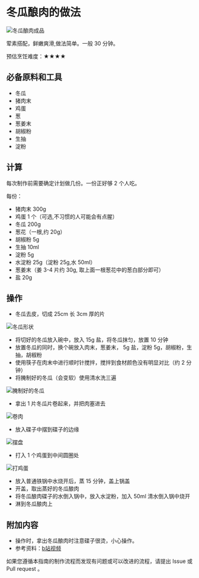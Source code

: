 # 冬瓜酿肉的做法

![冬瓜酿肉成品](./冬瓜酿肉成品.jpg)

荤素搭配，鲜嫩爽滑,做法简单。一般 30 分钟。

预估烹饪难度：★★★★

## 必备原料和工具

- 冬瓜
- 猪肉末
- 鸡蛋
- 葱
- 葱姜末
- 胡椒粉
- 生抽
- 淀粉

## 计算

每次制作前需要确定计划做几份。一份正好够 2 个人吃。

每份：

- 猪肉末 300g
- 鸡蛋 1 个（可选,不习惯的人可能会有点腥）
- 冬瓜 200g
- 葱花（一根,约 20g）
- 胡椒粉 5g
- 生抽 10ml
- 淀粉 5g
- 水淀粉 25g（淀粉 25g,水 50ml）
- 葱姜末（姜 3-4 片约 30g, 取上面一根葱花中的葱白部分即可）
- 盐 20g

## 操作

- 冬瓜去皮，切成 25cm 长 3cm 厚的片

![冬瓜形状](./冬瓜形状.jpg)

- 将切好的冬瓜放入碗中，放入 15g 盐，将冬瓜抹匀，放置 10 分钟
- 放置冬瓜的同时，换个碗放入肉末，葱姜末， 5g 盐，淀粉 5g，胡椒粉，生抽，胡椒粉
- 使用筷子在肉末中进行顺时针搅拌，搅拌到食材颜色没有明显对比（约 2 分钟）
- 将腌制好的冬瓜（会变软）使用清水洗三遍

![腌制好的冬瓜](./腌制好的冬瓜.jpg)

- 拿出 1 片冬瓜片卷起来，并把肉塞进去

![卷肉](./卷肉.jpg)

- 放入碟子中摆到碟子的边缘

![摆盘](./摆盘.jpg)

- 打入 1 个鸡蛋到中间圆圈处

![打鸡蛋](./打鸡蛋.jpg)

- 放入普通铁锅中水烧开后，蒸 15 分钟，盖上锅盖
- 开盖，取出蒸好的冬瓜酿肉
- 将冬瓜酿肉碟子的水倒入锅中，放入水淀粉，加入 50ml 清水倒入锅中烧开
- 淋到冬瓜酿肉上

## 附加内容

- 操作时，拿出冬瓜酿肉时注意碟子很烫，小心操作。
- 参考资料：[b站视频](https://www.bilibili.com/video/BV1oF411F7wD?spm_id_from=333.337.search-card.all.click&vd_source=9f568660d497311d3f945e5dce319705)

如果您遵循本指南的制作流程而发现有问题或可以改进的流程，请提出 Issue 或 Pull request 。
